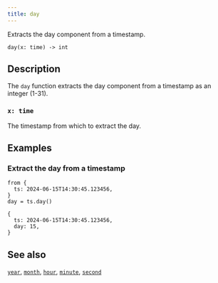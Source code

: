 ```yaml
---
title: day
---
```


Extracts the day component from a timestamp.

```tql
day(x: time) -> int
```

## Description

The `day` function extracts the day component from a timestamp as an integer
(1-31).

### `x: time`

The timestamp from which to extract the day.

## Examples

### Extract the day from a timestamp

```tql
from {
  ts: 2024-06-15T14:30:45.123456,
}
day = ts.day()
```

```tql
{
  ts: 2024-06-15T14:30:45.123456,
  day: 15,
}
```

## See also

[`year`](year), [`month`](month), [`hour`](hour),
[`minute`](minute), [`second`](second)